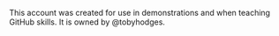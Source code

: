 This account was created for use in demonstrations and when teaching GitHub skills. It is owned by @tobyhodges.
